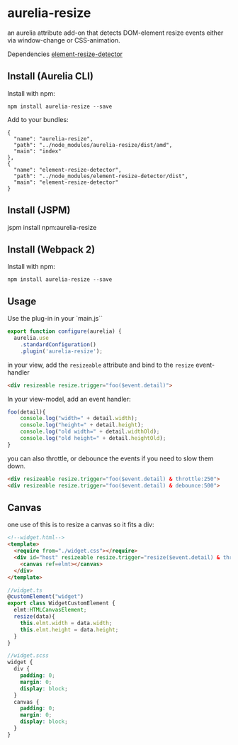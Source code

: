 # aurelia-resize

an aurelia attribute add-on that detects DOM-element resize events either via window-change or CSS-animation.

Dependencies
[element-resize-detector](https://www.npmjs.com/package/element-resize-detector)

## Install (Aurelia CLI)

Install with npm:
```
npm install aurelia-resize --save
```

Add to your bundles: 

```
{
  "name": "aurelia-resize",
  "path": "../node_modules/aurelia-resize/dist/amd",
  "main": "index"
},
{
  "name": "element-resize-detector",
  "path": "../node_modules/element-resize-detector/dist",
  "main": "element-resize-detector"
}
```

## Install (JSPM)

jspm install npm:aurelia-resize

## Install (Webpack 2)

Install with npm:
```
npm install aurelia-resize --save
```

## Usage

Use the plug-in in your `main.js``
```javascript
export function configure(aurelia) {
  aurelia.use
    .standardConfiguration()
    .plugin('aurelia-resize');
```

in your view, add the `resizeable` attribute and bind to the `resize` event-handler

```html
<div resizeable resize.trigger="foo($event.detail)">
 ```

In your view-model, add an event handler:

```javascript
foo(detail){
    console.log("width=" + detail.width);
    console.log("height=" + detail.height);
    console.log("old width=" + detail.widthOld);
    console.log("old height=" + detail.heightOld);
}
```

you can also throttle, or debounce the events if you need to slow them down. 

```html
<div resizeable resize.trigger="foo($event.detail) & throttle:250">
<div resizeable resize.trigger="foo($event.detail) & debounce:500">
```

## Canvas 

one use of this is to resize a canvas so it fits a div: 

```html
<!--widget.html-->
<template>
  <require from="./widget.css"></require>
  <div id="host" resizeable resize.trigger="resize($event.detail) & throttle:500">
    <canvas ref=elmt></canvas>
  </div>
</template>
```

```ts
//widget.ts
@customElement("widget")
export class WidgetCustomElement {
  elmt:HTMLCanvasElement;
  resize(data){  
    this.elmt.width = data.width;
    this.elmt.height = data.height;
  }
}
```

```scss
//widget.scss
widget {
  div {
    padding: 0;
    margin: 0;
    display: block;
  }
  canvas {
    padding: 0;
    margin: 0;
    display: block;
  }
}
```


